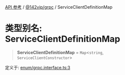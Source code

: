 [API 参考](../wiki/Home) / [@142vip/grpc](../wiki/@142vip.grpc) / ServiceClientDefinitionMap

# 类型别名: ServiceClientDefinitionMap

> **ServiceClientDefinitionMap** = `Map`<`string`, `ServiceClientConstructor`>

定义于: [enum/grpc.interface.ts:3](https://github.com/142vip/core-x/blob/58a4aca72f73ebc92491a458c9b83754486dc296/packages/grpc/src/enum/grpc.interface.ts#L3)
